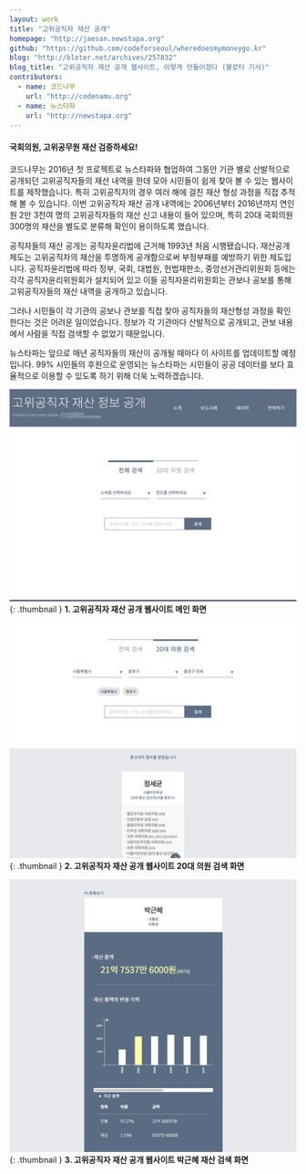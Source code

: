 ```yaml
---
layout: work
title: "고위공직자 재산 공개"
homepage: "http://jaesan.newstapa.org"
github: "https://github.com/codeforseoul/wheredoesmymoneygo.kr"
blog: "http://bloter.net/archives/257832"
blog_title: "고위공직자 재산 공개 웹사이트, 이렇게 만들어졌다 (블로터 기사)"
contributors:
  - name: 코드나무
    url: "http://codenamu.org"
  - name: 뉴스타파
    url: "http://newstapa.org"
---
```


#### 국회의원, 고위공무원 재산 검증하세요!

코드나무는 2016년 첫 프로젝트로 뉴스타파와 협업하여 그동안 기관 별로 산발적으로 공개되던 고위공직자들의 재산 내역을 한데 모아 시민들이 쉽게 찾아 볼 수 있는 웹사이트를 제작했습니다. 특히 고위공직자의 경우 여러 해에 걸친 재산 형성 과정을 직접 추적해 볼 수 있습니다. 이번 고위공직자 재산 공개 내역에는 2006년부터 2016년까지 연인원 2만 3천여 명의 고위공직자들의 재산 신고 내용이 들어 있으며, 특히 20대 국회의원 300명의 재산을 별도로 분류해 확인이 용이하도록 했습니다.

공직자들의 재산 공개는 공직자윤리법에 근거해 1993년 처음 시행됐습니다. 재산공개제도는 고위공직자의 재산을 투명하게 공개함으로써 부정부패를 예방하기 위한 제도입니다. 공직자윤리법에 따라 정부, 국회, 대법원, 헌법재판소, 중앙선거관리위원회 등에는 각각 공직자윤리위원회가 설치되어 있고 이들 공직자윤리위원회는 관보나 공보를 통해 고위공직자들의 재산 내역을 공개하고 있습니다.

그러나 시민들이 각 기관의 공보나 관보를 직접 찾아 공직자들의 재산형성 과정을 확인한다는 것은 어려운 일이었습니다. 정보가 각 기관마다 산발적으로 공개되고, 관보 내용에서 사람을 직접 검색할 수 없었기 때문입니다.

뉴스타파는 앞으로 매년 공직자들의 재산이 공개될 때마다 이 사이트를 업데이트할 예정입니다. 99% 시민들의 후원으로 운영되는 뉴스타파는 시민들이 공공 데이터를 보다 효율적으로 이용할 수 있도록 하기 위해 더욱 노력하겠습니다.

![고위공직자 재산 공개 웹사이트 1](/img/works/jaesan_1.png){: .thumbnail }
**1. 고위공직자 재산 공개 웹사이트 메인 화면**

![고위공직자 재산 공개 웹사이트 2](/img/works/jaesan_2.png){: .thumbnail }
**2. 고위공직자 재산 공개 웹사이트 20대 의원 검색 화면**

![고위공직자 재산 공개 웹사이트 3](/img/works/jaesan_3.png){: .thumbnail }
**3. 고위공직자 재산 공개 웹사이트 박근혜 재산 검색 화면**
